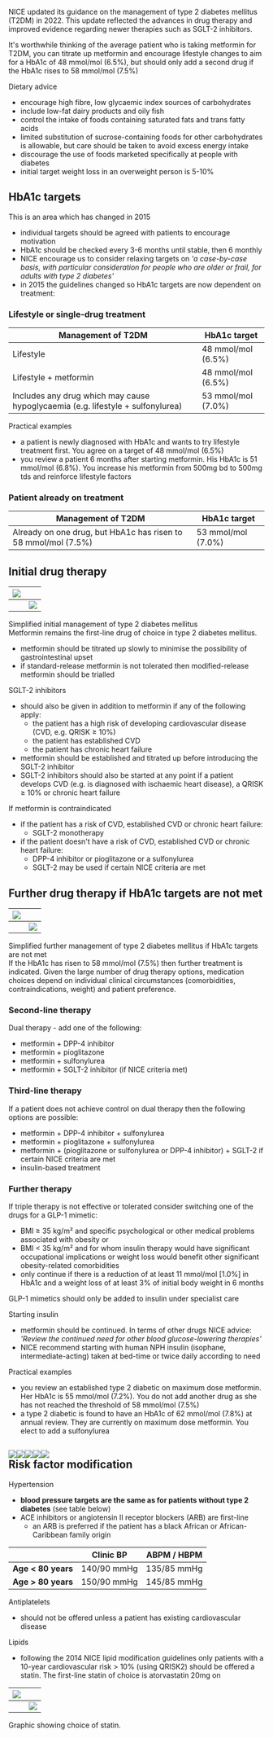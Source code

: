 NICE updated its guidance on the management of type 2 diabetes mellitus (T2DM) in 2022\. This update reflected the advances in drug therapy and improved evidence regarding newer therapies such as SGLT\-2 inhibitors.  
  
It's worthwhile thinking of the average patient who is taking metformin for T2DM, you can titrate up metformin and encourage lifestyle changes to aim for a HbA1c of 48 mmol/mol (6\.5%), but should only add a second drug if the HbA1c rises to 58 mmol/mol (7\.5%)  
  
  
Dietary advice  
* encourage high fibre, low glycaemic index sources of carbohydrates
* include low\-fat dairy products and oily fish
* control the intake of foods containing saturated fats and trans fatty acids
* limited substitution of sucrose\-containing foods for other carbohydrates is allowable, but care should be taken to avoid excess energy intake
* discourage the use of foods marketed specifically at people with diabetes
* initial target weight loss in an overweight person is 5\-10%

  
  
HbA1c targets
-------------

  
This is an area which has changed in 2015  
* individual targets should be agreed with patients to encourage motivation
* HbA1c should be checked every 3\-6 months until stable, then 6 monthly
* NICE encourage us to consider relaxing targets on *'a case\-by\-case basis, with particular consideration for people who are older or frail, for adults with type 2 diabetes'*
* in 2015 the guidelines changed so HbA1c targets are now dependent on treatment:

  
### Lifestyle or single\-drug treatment

  


| Management of T2DM | HbA1c target |
| --- | --- |
| Lifestyle | 48 mmol/mol (6\.5%) |
| Lifestyle \+ metformin | 48 mmol/mol (6\.5%) |
| Includes any drug which may cause hypoglycaemia (e.g. lifestyle \+ sulfonylurea) | 53 mmol/mol (7\.0%) |

  
Practical examples  
* a patient is newly diagnosed with HbA1c and wants to try lifestyle treatment first. You agree on a target of 48 mmol/mol (6\.5%)
* you review a patient 6 months after starting metformin. His HbA1c is 51 mmol/mol (6\.8%). You increase his metformin from 500mg bd to 500mg tds and reinforce lifestyle factors

  
### Patient already on treatment

  


| Management of T2DM | HbA1c target |
| --- | --- |
| Already on one drug, but HbA1c has risen to 58 mmol/mol (7\.5%) | 53 mmol/mol (7\.0%) |

  
Initial drug therapy
--------------------

  


| [![](https://d32xxyeh8kfs8k.cloudfront.net/images_Passmedicine/pdd928.png)](https://d32xxyeh8kfs8k.cloudfront.net/images_Passmedicine/pdd928b.png) | |
| --- | --- |
|  | [![](https://d32xxyeh8kfs8k.cloudfront.net/css/images/mag_glass.png)](https://d32xxyeh8kfs8k.cloudfront.net/images_Passmedicine/pdd928b.png) |

Simplified initial management of type 2 diabetes mellitus  
Metformin remains the first\-line drug of choice in type 2 diabetes mellitus.  
* metformin should be titrated up slowly to minimise the possibility of gastrointestinal upset
* if standard\-release metformin is not tolerated then modified\-release metformin should be trialled

  
SGLT\-2 inhibitors  
* should also be given in addition to metformin if any of the following apply:
	+ the patient has a high risk of developing cardiovascular disease (CVD, e.g. QRISK ≥ 10%)
	+ the patient has established CVD
	+ the patient has chronic heart failure
* metformin should be established and titrated up before introducing the SGLT\-2 inhibitor
* SGLT\-2 inhibitors should also be started at any point if a patient develops CVD (e.g. is diagnosed with ischaemic heart disease), a QRISK ≥ 10% or chronic heart failure

  
If metformin is contraindicated  
* if the patient has a risk of CVD, established CVD or chronic heart failure:
	+ SGLT\-2 monotherapy
* if the patient doesn't have a risk of CVD, established CVD or chronic heart failure:
	+ DPP\-4 inhibitor or pioglitazone or a sulfonylurea
	+ SGLT\-2 may be used if certain NICE criteria are met

  
  
Further drug therapy if HbA1c targets are not met
-------------------------------------------------

  


| [![](https://d32xxyeh8kfs8k.cloudfront.net/images_Passmedicine/pdd929.png)](https://d32xxyeh8kfs8k.cloudfront.net/images_Passmedicine/pdd929b.png) | |
| --- | --- |
|  | [![](https://d32xxyeh8kfs8k.cloudfront.net/css/images/mag_glass.png)](https://d32xxyeh8kfs8k.cloudfront.net/images_Passmedicine/pdd929b.png) |

Simplified further management of type 2 diabetes mellitus if HbA1c targets are not met  
If the HbA1c has risen to 58 mmol/mol (7\.5%) then further treatment is indicated. Given the large number of drug therapy options, medication choices depend on individual clinical circumstances (comorbidities, contraindications, weight) and patient preference.  
  
### Second\-line therapy

  
Dual therapy \- add one of the following:  
* metformin \+ DPP\-4 inhibitor
* metformin \+ pioglitazone
* metformin \+ sulfonylurea
* metformin \+ SGLT\-2 inhibitor (if NICE criteria met)

  
### Third\-line therapy

  
If a patient does not achieve control on dual therapy then the following options are possible:  
* metformin \+ DPP\-4 inhibitor \+ sulfonylurea
* metformin \+ pioglitazone \+ sulfonylurea
* metformin \+ (pioglitazone or sulfonylurea or DPP\-4 inhibitor) \+ SGLT\-2 if certain NICE criteria are met
* insulin\-based treatment

  
### Further therapy

  
If triple therapy is not effective or tolerated consider switching one of the drugs for a GLP\-1 mimetic:  
* BMI ≥ 35 kg/m² and specific psychological or other medical problems associated with obesity or
* BMI \< 35 kg/m² and for whom insulin therapy would have significant occupational implications or weight loss would benefit other significant obesity\-related comorbidities
* only continue if there is a reduction of at least 11 mmol/mol \[1\.0%] in HbA1c and a weight loss of at least 3% of initial body weight in 6 months

  
GLP\-1 mimetics should only be added to insulin under specialist care  
  
Starting insulin  
* metformin should be continued. In terms of other drugs NICE advice: *'Review the continued need for other blood glucose\-lowering therapies'*
* NICE recommend starting with human NPH insulin (isophane, intermediate\-acting) taken at bed\-time or twice daily according to need

  
Practical examples  
* you review an established type 2 diabetic on maximum dose metformin. Her HbA1c is 55 mmol/mol (7\.2%). You do not add another drug as she has not reached the threshold of 58 mmol/mol (7\.5%)
* a type 2 diabetic is found to have an HbA1c of 62 mmol/mol (7\.8%) at annual review. They are currently on maximum dose metformin. You elect to add a sulfonylurea

  
[![](https://d32xxyeh8kfs8k.cloudfront.net/images_Passmedicine/pdd968.png)](https://d32xxyeh8kfs8k.cloudfront.net/images_Passmedicine/pdd968b.png)[![](https://d32xxyeh8kfs8k.cloudfront.net/images_Passmedicine/pdd969.png)](https://d32xxyeh8kfs8k.cloudfront.net/images_Passmedicine/pdd969b.png)[![](https://d32xxyeh8kfs8k.cloudfront.net/images_Passmedicine/pdd970.png)](https://d32xxyeh8kfs8k.cloudfront.net/images_Passmedicine/pdd970b.png)[![](https://d32xxyeh8kfs8k.cloudfront.net/images_Passmedicine/pdd971.png)](https://d32xxyeh8kfs8k.cloudfront.net/images_Passmedicine/pdd971b.png)[![](https://d32xxyeh8kfs8k.cloudfront.net/images_Passmedicine/pdd972.png)](https://d32xxyeh8kfs8k.cloudfront.net/images_Passmedicine/pdd972b.png)  
Risk factor modification
------------------------

  
Hypertension  
* **blood pressure targets are the same as for patients without type 2 diabetes** (see table below)
* ACE inhibitors or angiotensin II receptor blockers (ARB) are first\-line
	+ an ARB is preferred if the patient has a black African or African\-Caribbean family origin

  


|  | **Clinic BP** | **ABPM / HBPM** |
| --- | --- | --- |
| **Age \< 80 years** | 140/90 mmHg | 135/85 mmHg |
| **Age \> 80 years** | 150/90 mmHg | 145/85 mmHg |

  
Antiplatelets  
* should not be offered unless a patient has existing cardiovascular disease

  
Lipids  
* following the 2014 NICE lipid modification guidelines only patients with a 10\-year cardiovascular risk \> 10% (using QRISK2\) should be offered a statin. The first\-line statin of choice is atorvastatin 20mg on

  


| [![](https://d32xxyeh8kfs8k.cloudfront.net/images_Passmedicine/pdd915.png)](https://d32xxyeh8kfs8k.cloudfront.net/images_Passmedicine/pdd915b.png) | |
| --- | --- |
|  | [![](https://d32xxyeh8kfs8k.cloudfront.net/css/images/mag_glass.png)](https://d32xxyeh8kfs8k.cloudfront.net/images_Passmedicine/pdd915b.png) |

Graphic showing choice of statin.